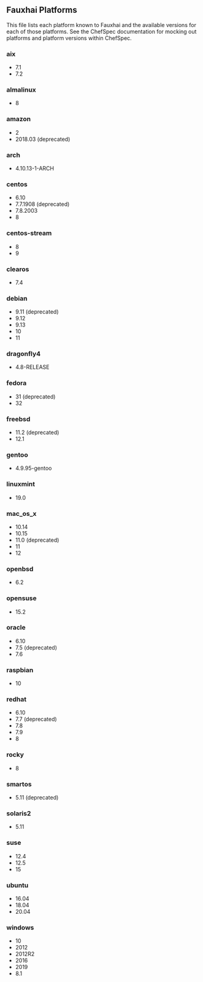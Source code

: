 ## Fauxhai Platforms

This file lists each platform known to Fauxhai and the available versions for each of those platforms. See the ChefSpec documentation for mocking out platforms and platform versions within ChefSpec.

### aix

- 7.1
- 7.2

### almalinux

- 8

### amazon

- 2
- 2018.03 (deprecated)

### arch

- 4.10.13-1-ARCH

### centos

- 6.10
- 7.7.1908 (deprecated)
- 7.8.2003
- 8

### centos-stream

- 8
- 9

### clearos

- 7.4

### debian

- 9.11 (deprecated)
- 9.12
- 9.13
- 10
- 11

### dragonfly4

- 4.8-RELEASE

### fedora

- 31 (deprecated)
- 32

### freebsd

- 11.2 (deprecated)
- 12.1

### gentoo

- 4.9.95-gentoo

### linuxmint

- 19.0

### mac_os_x

- 10.14
- 10.15
- 11.0 (deprecated)
- 11
- 12

### openbsd

- 6.2

### opensuse

- 15.2

### oracle

- 6.10
- 7.5 (deprecated)
- 7.6

### raspbian

- 10

### redhat

- 6.10
- 7.7 (deprecated)
- 7.8
- 7.9
- 8

### rocky

- 8

### smartos

- 5.11 (deprecated)

### solaris2

- 5.11

### suse

- 12.4
- 12.5
- 15

### ubuntu

- 16.04
- 18.04
- 20.04

### windows

- 10
- 2012
- 2012R2
- 2016
- 2019
- 8.1
